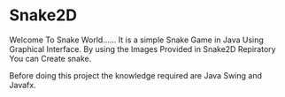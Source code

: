 # Snake2D
Welcome To Snake World......
It is a simple Snake Game in Java Using Graphical Interface.
  By using the Images Provided in Snake2D Repiratory You can Create snake.
  
  Before doing this project the knowledge required are Java Swing and Javafx.
